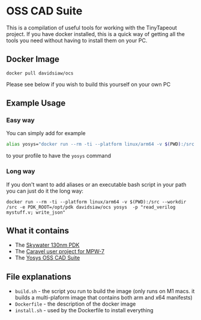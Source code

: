 # OSS CAD Suite

This is a compilation of useful tools for working with the TinyTapeout project. If you have docker installed, this is a quick way of getting all the tools you need without having to install them on your PC.

## Docker Image

`docker pull davidsiaw/ocs`

Please see below if you wish to build this yourself on your own PC

## Example Usage

### Easy way

You can simply add for example

```bash
alias yosys="docker run --rm -ti --platform linux/arm64 -v $(PWD):/src --workdir /src -e PDK_ROOT=/opt/pdk davidsiaw/ocs yosys"
```

to your profile to have the `yosys` command

### Long way

If you don't want to add aliases or an executable bash script in your path you can just do it the long way:

`docker run --rm -ti --platform linux/arm64 -v $(PWD):/src --workdir /src -e PDK_ROOT=/opt/pdk davidsiaw/ocs yosys  -p "read_verilog mystuff.v; write_json"`


## What it contains

- The [Skywater 130nm PDK](https://github.com/google/skywater-pdk)
- The [Caravel user project for MPW-7](https://github.com/efabless/caravel_user_project)
- The [Yosys OSS CAD Suite](https://github.com/YosysHQ/oss-cad-suite-build)

## File explanations

- `build.sh` - the script you run to build the image (only runs on M1 macs. it builds a multi-plaform image that contains both arm and x64 manifests)
- `Dockerfile` - the description of the docker image
- `install.sh` - used by the Dockerfile to install everything
